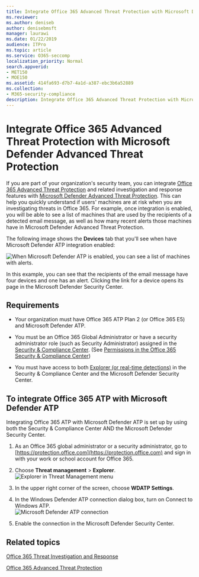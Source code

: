```yaml
---
title: Integrate Office 365 Advanced Threat Protection with Microsoft Defender Advanced Threat Protection
ms.reviewer: 
ms.author: deniseb
author: denisebmsft
manager: laurawi
ms.date: 01/22/2019
audience: ITPro
ms.topic: article
ms.service: O365-seccomp
localization_priority: Normal
search.appverid:
- MET150
- MOE150
ms.assetid: 414fa693-d7b7-4a1d-a387-ebc3b6a52889
ms.collection: 
- M365-security-compliance
description: Integrate Office 365 Advanced Threat Protection with Microsoft Defender Advanced Threat Protection to see more detailed threat management information.
---
```


# Integrate Office 365 Advanced Threat Protection with Microsoft Defender Advanced Threat Protection

If you are part of your organization's security team, you can integrate [Office 365 Advanced Threat Protection](office-365-atp.md) and related investigation and response features with [Microsoft Defender Advanced Threat Protection](https://docs.microsoft.com/windows/security/threat-protection/microsoft-defender-atp/microsoft-defender-advanced-threat-protection). This can help you quickly understand if users' machines are at risk when you are investigating threats in Office 365. For example, once integration is enabled, you will be able to see a list of machines that are used by the recipients of a detected email message, as well as how many recent alerts those machines have in Microsoft Defender Advanced Threat Protection.
  
The following image shows the **Devices** tab that you'll see when have Microsoft Defender ATP integration enabled:
  
![When Microsoft Defender ATP is enabled, you can see a list of machines with alerts.](media/fec928ea-8f0c-44d7-80b9-a2e0a8cd4e89.PNG)
  
In this example, you can see that the recipients of the email message have four devices and one has an alert. Clicking the link for a device opens its page in the Microsoft Defender Security Center.
  
## Requirements

- Your organization must have Office 365 ATP Plan 2 (or Office 365 E5) and Microsoft Defender ATP.
    
- You must be an Office 365 Global Administrator or have a security administrator role (such as Security Administrator) assigned in the [Security &amp; Compliance Center](https://protection.office.com). (See [Permissions in the Office 365 Security &amp; Compliance Center](permissions-in-the-security-and-compliance-center.md))
    
- You must have access to both [Explorer (or real-time detections)](threat-explorer.md) in the Security & Compliance Center and the Microsoft Defender Security Center.
    
## To integrate Office 365 ATP with Microsoft Defender ATP

Integrating Office 365 ATP with Microsoft Defender ATP is set up by using both the Security & Compliance Center AND the Microsoft Defender Security Center.
  
1. As an Office 365 global administrator or a security administrator, go to [https://protection.office.com](https://protection.office.com) and sign in with your work or school account for Office 365.
    
2. Choose **Threat management** \> **Explorer**.<br>![Explorer in Threat Management menu](media/ThreatMgmt-Explorer-nav.png)<br>
    
3. In the upper right corner of the screen, choose **WDATP Settings**.
    
4. In the Windows Defender ATP connection dialog box, turn on Connect to Windows ATP.<br>![Microsoft Defender ATP connection](media/Explorer-WDATPConnection-dialog.png)<br>
    
5. Enable the connection in the Microsoft Defender Security Center.

  
## Related topics

[Office 365 Threat Investigation and Response](office-365-ti.md)
  
[Office 365 Advanced Threat Protection](office-365-atp.md)
  

